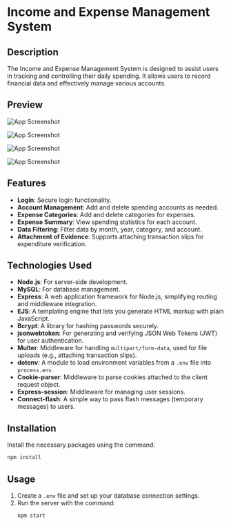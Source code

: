 # Income and Expense Management System

## Description
The Income and Expense Management System is designed to assist users in tracking and controlling their daily spending. It allows users to record financial data and effectively manage various accounts.

## Preview

![App Screenshot](https://i.postimg.cc/cxRCc66c/preview-1.png)

![App Screenshot](https://i.postimg.cc/V1wdk9HZ/preview-2.png)

![App Screenshot](https://i.postimg.cc/3YJNg8hg/preview-3.png)

![App Screenshot](https://i.postimg.cc/NYxL9y3s/preview-4.png)

## Features
- **Login**: Secure login functionality.
- **Account Management**: Add and delete spending accounts as needed.
- **Expense Categories**: Add and delete categories for expenses.
- **Expense Summary**: View spending statistics for each account.
- **Data Filtering**: Filter data by month, year, category, and account.
- **Attachment of Evidence**: Supports attaching transaction slips for expenditure verification.

## Technologies Used
- **Node.js**: For server-side development.
- **MySQL**: For database management.
- **Express**: A web application framework for Node.js, simplifying routing and middleware integration.
- **EJS**: A templating engine that lets you generate HTML markup with plain JavaScript.
- **Bcrypt**: A library for hashing passwords securely.
- **jsonwebtoken**: For generating and verifying JSON Web Tokens (JWT) for user authentication.
- **Multer**: Middleware for handling `multipart/form-data`, used for file uploads (e.g., attaching transaction slips).
- **dotenv**: A module to load environment variables from a `.env` file into `process.env`.
- **Cookie-parser**: Middleware to parse cookies attached to the client request object.
- **Express-session**: Middleware for managing user sessions.
- **Connect-flash**: A simple way to pass flash messages (temporary messages) to users.

## Installation
Install the necessary packages using the command:
```bash
npm install
```

## Usage
1. Create a `.env` file and set up your database connection settings.
2. Run the server with the command:
   ```bash
   npm start
   ```
